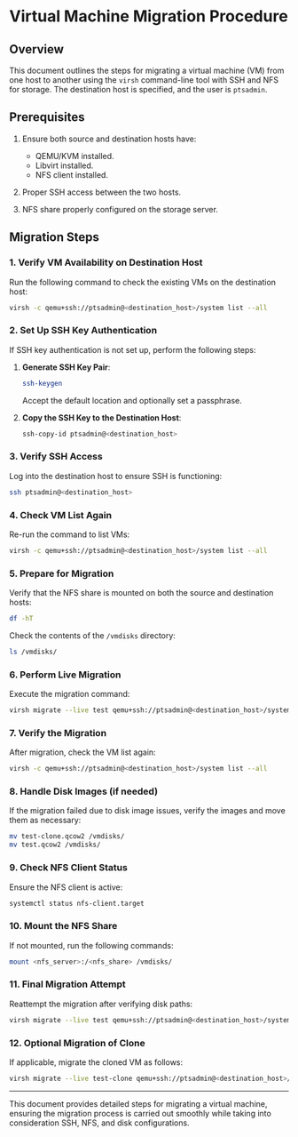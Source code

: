 # Virtual Machine Migration Procedure

## Overview

This document outlines the steps for migrating a virtual machine (VM) from one host to another using the `virsh` command-line tool with SSH and NFS for storage. The destination host is specified, and the user is `ptsadmin`.

## Prerequisites

1. Ensure both source and destination hosts have:
   - QEMU/KVM installed.
   - Libvirt installed.
   - NFS client installed.

2. Proper SSH access between the two hosts.
3. NFS share properly configured on the storage server.

## Migration Steps

### 1. Verify VM Availability on Destination Host

Run the following command to check the existing VMs on the destination host:

```bash
virsh -c qemu+ssh://ptsadmin@<destination_host>/system list --all
```

### 2. Set Up SSH Key Authentication

If SSH key authentication is not set up, perform the following steps:

1. **Generate SSH Key Pair**:

   ```bash
   ssh-keygen
   ```

   Accept the default location and optionally set a passphrase.

2. **Copy the SSH Key to the Destination Host**:

   ```bash
   ssh-copy-id ptsadmin@<destination_host>
   ```

### 3. Verify SSH Access

Log into the destination host to ensure SSH is functioning:

```bash
ssh ptsadmin@<destination_host>
```

### 4. Check VM List Again

Re-run the command to list VMs:

```bash
virsh -c qemu+ssh://ptsadmin@<destination_host>/system list --all
```

### 5. Prepare for Migration

Verify that the NFS share is mounted on both the source and destination hosts:

```bash
df -hT
```

Check the contents of the `/vmdisks` directory:

```bash
ls /vmdisks/
```

### 6. Perform Live Migration

Execute the migration command:

```bash
virsh migrate --live test qemu+ssh://ptsadmin@<destination_host>/system
```

### 7. Verify the Migration

After migration, check the VM list again:

```bash
virsh -c qemu+ssh://ptsadmin@<destination_host>/system list --all
```

### 8. Handle Disk Images (if needed)

If the migration failed due to disk image issues, verify the images and move them as necessary:

```bash
mv test-clone.qcow2 /vmdisks/
mv test.qcow2 /vmdisks/
```

### 9. Check NFS Client Status

Ensure the NFS client is active:

```bash
systemctl status nfs-client.target
```

### 10. Mount the NFS Share

If not mounted, run the following commands:

```bash
mount <nfs_server>:/<nfs_share> /vmdisks/
```

### 11. Final Migration Attempt

Reattempt the migration after verifying disk paths:

```bash
virsh migrate --live test qemu+ssh://ptsadmin@<destination_host>/system
```

### 12. Optional Migration of Clone

If applicable, migrate the cloned VM as follows:

```bash
virsh migrate --live test-clone qemu+ssh://ptsadmin@<destination_host>/system
```

---

This document provides detailed steps for migrating a virtual machine, ensuring the migration process is carried out smoothly while taking into consideration SSH, NFS, and disk configurations.
